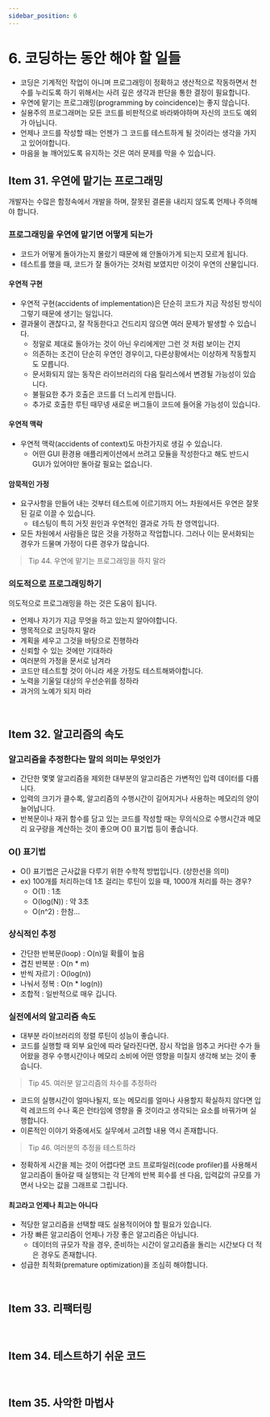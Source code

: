 ```yaml
---
sidebar_position: 6
---
```


# 6. 코딩하는 동안 해야 할 일들

- 코딩은 기계적인 작업이 아니며 프로그래밍이 정확하고 생산적으로 작동하면서 천수를 누리도록 하기 위해서는 사려 깊은 생각과 판단을 통한 결정이 필요합니다.
- 우연에 맡기는 프로그래밍(programming by coincidence)는 좋지 않습니다.
- 실용주의 프로그래머는 모든 코드를 비판적으로 바라봐야하며 자신의 코드도 예외가 아닙니다.
- 언제나 코드를 작성할 때는 언젠가 그 코드를 테스트하게 될 것이라는 생각을 가지고 있어야합니다.
- 마음을 늘 깨어있도록 유지하는 것은 여러 문제를 막을 수 있습니다.

## Item 31. 우연에 맡기는 프로그래밍

개발자는 수많은 함정속에서 개발을 하며, 잘못된 결론을 내리지 않도록 언제나 주의해야 합니다.

### 프로그래밍을 우연에 맡기면 어떻게 되는가

- 코드가 어떻게 돌아가는지 몰랐기 때문에 왜 안돌아가게 되는지 모르게 됩니다.
- 테스트를 했을 때, 코드가 잘 돌아가는 것처럼 보였지만 이것이 우연의 산물입니다.

#### 우연적 구현

- 우연적 구현(accidents of implementation)은 단순히 코드가 지금 작성된 방식이 그렇기 때문에 생기는 일입니다.
- 결과물이 괜찮다고, 잘 작동한다고 건드리지 않으면 여러 문제가 발생할 수 있습니다.
  - 정말로 제대로 돌아가는 것이 아닌 우리에게만 그런 것 처럼 보이는 건지
  - 의존하는 조건이 단순히 우연인 경우이고, 다른상황에서는 이상하게 작동할지도 모릅니다.
  - 문서화되지 않는 동작은 라이브러리의 다음 릴리스에서 변경될 가능성이 있습니다.
  - 불필요한 추가 호출은 코드를 더 느리게 만듭니다.
  - 추가로 호출한 루틴 때무넹 새로운 버그들이 코드에 들어올 가능성이 있습니다.

#### 우연적 맥락

- 우연적 맥락(accidents of context)도 마찬가지로 생길 수 있습니다.
  - 어떤 GUI 환경용 애플리케이션에서 쓰려고 모듈을 작성한다고 해도 반드시 GUI가 있어야만 돌아갈 필요는 없습니다.

#### 암묵적인 가정

- 요구사항을 만들어 내는 것부터 테스트에 이르기까지 어느 차원에서든 우연은 잘못된 길로 이끌 수 있습니다.
  - 테스팅이 특히 거짓 원인과 우연적인 결과로 가득 찬 영역입니다.
- 모든 차원에서 사람들은 많은 것을 가정하고 작업합니다. 그러나 이는 문서화되는 경우가 드물며 가정이 다른 경우가 많습니다.

> Tip 44. 우연에 맡기는 프로그래밍을 하지 말라

### 의도적으로 프로그래밍하기

의도적으로 프로그래밍을 하는 것은 도움이 됩니다.

- 언제나 자기가 지금 무엇을 하고 있는지 알아야합니다.
- 맹목적으로 코딩하지 말라
- 계획을 세우고 그것을 바탕으로 진행하라
- 신뢰할 수 있는 것에만 기대하라
- 여러분의 가정을 문서로 남겨라
- 코드만 테스트할 것이 아니라 세운 가정도 테스트해봐야합니다.
- 노력을 기울일 대상의 우선순위를 정하라
- 과거의 노예가 되지 마라

<br/>

## Item 32. 알고리즘의 속도

### 알고리즘을 추정한다는 말의 의미는 무엇인가

- 간단한 몇몇 알고리즘을 제외한 대부분의 알고리즘은 가변적인 입력 데이터를 다룹니다.
- 입력의 크기가 클수록, 알고리즘의 수행시간이 길어지거나 사용하는 메모리의 양이 늘어납니다.
- 반복문이나 재귀 함수를 담고 있는 코드를 작성할 때는 무의식으로 수행시간과 메모리 요구량을 계산하는 것이 좋으며 O() 표기법 등이 좋습니다.

### O() 표기법

- O() 표기법은 근사값을 다루기 위한 수학적 방법입니다. (상한선을 의미)
- ex) 100개를 처리하는데 1초 걸리는 루틴이 있을 때, 1000개 처리를 하는 경우?
  - O(1) : 1초
  - O(log(N)) : 약 3초
  - O(n^2) : 한참...

### 상식적인 추정

- 간단한 반복문(loop) : O(n)일 확률이 높음
- 겹친 반복분 : O(n \* m)
- 반씩 자르기 : O(log(n))
- 나눠서 정복 : O(n \* log(n))
- 조합적 : 일반적으로 매우 깁니다.

### 실전에서의 알고리즘 속도

- 대부분 라이브러리의 정렬 루틴이 성능이 좋습니다.
- 코드를 실행할 때 외부 요인에 따라 달라진다면, 잠시 작업을 멈추고 커다란 수가 들어왔을 경우 수행시간이나 메모리 소비에 어떤 영향을 미칠지 생각해 보는 것이 좋습니다.

> Tip 45. 여러분 알고리즘의 차수를 추정하라

- 코드의 실행시간이 얼마나될지, 또는 메모리를 얼마나 사용할지 확실하지 않다면 입력 레코드의 수나 혹은 런타임에 영향을 줄 것이라고 생각되는 요소를 바꿔가며 실행합니다.
- 이론적인 이야기 와중에서도 실무에서 고려할 내용 역시 존재합니다.

> Tip 46. 여러분의 추정을 테스트하라

- 정확하게 시간을 제는 것이 어렵다면 코드 프로파일러(code profiler)를 사용해서 알고리즘이 돌아갈 때 실행되는 각 단계의 반복 회수를 센 다음, 입력값의 규모를 가면서 나오는 값을 그래프로 그립니다.

#### 최고라고 언제나 최고는 아니다

- 적당한 알고리즘을 선택할 때도 실용적이어야 할 필요가 있습니다.
- 가장 빠른 알고리즘이 언제나 가장 좋은 알고리즘은 아닙니다.
  - 데이터의 규모가 작을 경우, 준비하는 시간이 알고리즘을 돌리는 시간보다 더 적은 경우도 존재합니다.
- 성급한 최적화(premature optimization)을 조심히 해야합니다.

<br/>

## Item 33. 리팩터링

<br/>

## Item 34. 테스트하기 쉬운 코드

<br/>

## Item 35. 사악한 마법사
